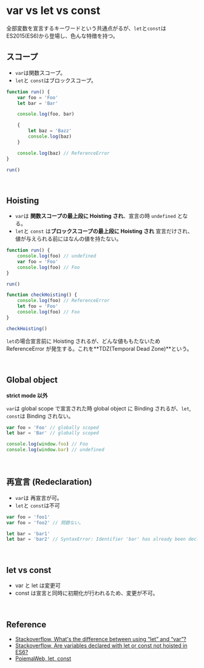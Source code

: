 # var vs let vs const

全部変数を宣言するキーワードという共通点がるが、`let`と`const`は ES2015(ES6)から登場し、色んな特徴を持つ。

## スコープ

-   `var`は関数スコープ。
-   `let`と `const`はブロックスコープ。

```javascript
function run() {
    var foo = 'Foo'
    let bar = 'Bar'

    console.log(foo, bar)

    {
        let baz = 'Bazz'
        console.log(baz)
    }

    console.log(baz) // ReferenceError
}

run()
```

<br>

## Hoisting

-   `var`は **関数スコープの最上段に Hoisting され**、宣言の時 `undefined` となる。
-   `let`と `const` は**ブロックスコープの最上段に Hoisting され** 宣言だけされ、値が与えられる前にはなんの値を持たない。

```javascript
function run() {
    console.log(foo) // undefined
    var foo = 'Foo'
    console.log(foo) // Foo
}

run()
```

```javascript
function checkHoisting() {
    console.log(foo) // ReferenceError
    let foo = 'Foo'
    console.log(foo) // Foo
}

checkHoisting()
```

`let`の場合宣言前に Hoisting されるが、どんな値ももたないため ReferenceError が発生する。これを**TDZ(Temporal Dead Zone)**という。

<br>

## Global object

**strict mode 以外**

`var`は global scope で宣言された時 global object に Binding されるが、`let`, `const`は Binding されない。

```javascript
var foo = 'Foo' // globally scoped
let bar = 'Bar' // globally scoped

console.log(window.foo) // Foo
console.log(window.bar) // undefined
```

<br>

## 再宣言 (Redeclaration)

-   `var`は 再宣言が可。
-   `let`と `const`は不可

```javascript
var foo = 'foo1'
var foo = 'foo2' // 問題ない。

let bar = 'bar1'
let bar = 'bar2' // SyntaxError: Identifier 'bar' has already been declared
```

<br>

## let vs const

-   var と let は変更可
-   const は宣言と同時に初期化が行われるため、変更が不可。

<br>

## Reference

-   [Stackoverflow, What's the difference between using “let” and “var”?](https://stackoverflow.com/questions/762011/whats-the-difference-between-using-let-and-var)
-   [Stackoverflow, Are variables declared with let or const not hoisted in ES6?](https://stackoverflow.com/questions/31219420/are-variables-declared-with-let-or-const-not-hoisted-in-es6)
-   [PoiemaWeb, let, const](https://poiemaweb.com/es6-block-scope)
